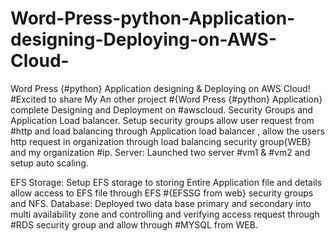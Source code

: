# Word-Press-python-Application-designing-Deploying-on-AWS-Cloud-
Word Press {#python} Application designing & Deploying on AWS Cloud!
#Excited to share My An other project #{Word Press {#python} Application} complete Designing and Deployment on #awscloud.
Security Groups and Application Load balancer.
Setup security groups allow user request from #http and load balancing through Application load balancer , allow the users http request in organization through load balancing security group{WEB} and my organization #ip.
Server: Launched two server #vm1 & #vm2 and setup auto scaling.

EFS Storage: Setup EFS storage to storing Entire Application file and details
allow access to EFS file through EFS #{EFSSG from web} security groups and NFS.
Database: Deployed two data base primary and secondary into multi availability zone and controlling and verifying access request through #RDS security group and allow through #MYSQL from WEB.
